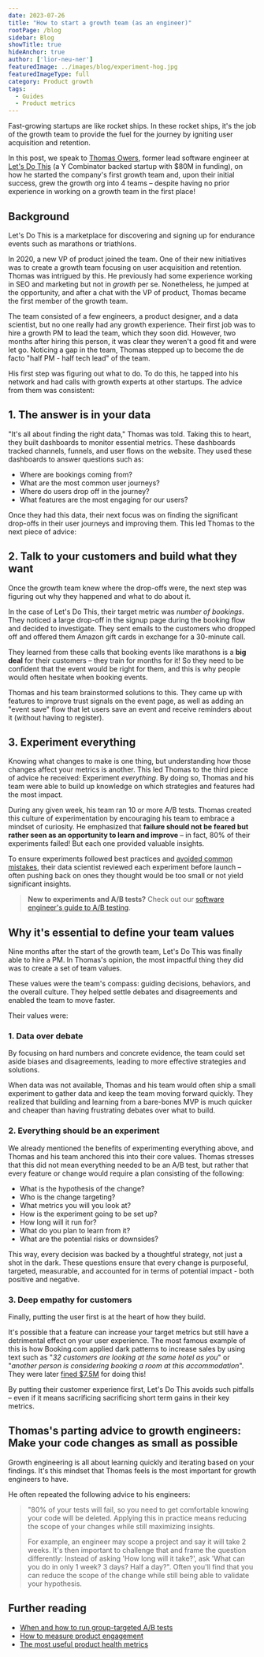 ```yaml
---
date: 2023-07-26
title: "How to start a growth team (as an engineer)"
rootPage: /blog
sidebar: Blog
showTitle: true
hideAnchor: true
author: ['lior-neu-ner']
featuredImage: ../images/blog/experiment-hog.jpg
featuredImageType: full
category: Product growth
tags: 
  - Guides
  - Product metrics
---
```


Fast-growing startups are like rocket ships. In these rocket ships, it's the job of the growth team to provide the fuel for the journey by igniting user acquisition and retention. 

In this post, we speak to [Thomas Owers](https://www.linkedin.com/in/thomasowers/), former lead software engineer at [Let's Do This](https://www.letsdothis.com/) (a Y Combinator backed startup with $80M in funding), on how he started the company's first growth team and, upon their initial success, grew the growth org into 4 teams – despite having no prior experience in working on a growth team in the first place!

## Background

Let's Do This is a marketplace for discovering and signing up for endurance events such as marathons or triathlons. 

In 2020, a new VP of product joined the team. One of their new initiatives was to create a growth team focusing on user acquisition and retention. Thomas was intrigued by this. He previously had some experience working in SEO and marketing but not in *growth* per se. Nonetheless, he jumped at the opportunity, and after a chat with the VP of product, Thomas became the first member of the growth team.

The team consisted of a few engineers, a product designer, and a data scientist, but no one really had any growth experience. Their first job was to hire a growth PM to lead the team, which they soon did. However, two months after hiring this person, it was clear they weren't a good fit and were let go. Noticing a gap in the team, Thomas stepped up to become the de facto "half PM - half tech lead" of the team.

His first step was figuring out what to do. To do this, he tapped into his network and had calls with growth experts at other startups. The advice from them was consistent:

## 1. The answer is in your data

"It's all about finding the right data," Thomas was told. Taking this to heart, they built dashboards to monitor essential metrics. These dashboards tracked channels, funnels, and user flows on the website. They used these dashboards to answer questions such as:

- Where are bookings coming from? 
- What are the most common user journeys? 
- Where do users drop off in the journey? 
- What features are the most engaging for our users? 

Once they had this data, their next focus was on finding the significant drop-offs in their user journeys and improving them. This led Thomas to the next piece of advice:

## 2. Talk to your customers and build what they want

Once the growth team knew where the drop-offs were, the next step was figuring out why they happened and what to do about it. 

In the case of Let's Do This, their target metric was *number of bookings*. They noticed a large drop-off in the signup page during the booking flow and decided to investigate. They sent emails to the customers who dropped off and offered them Amazon gift cards in exchange for a 30-minute call.

They learned from these calls that booking events like marathons is a **big deal** for their customers – they train for months for it! So they need to be confident that the event would be right for them, and this is why people would often hesitate when booking events. 

Thomas and his team brainstormed solutions to this. They came up with features to improve trust signals on the event page, as well as adding an "event save" flow that let users save an event and receive reminders about it (without having to register).

## 3. Experiment everything

Knowing what changes to make is one thing, but understanding how those changes affect your metrics is another. This led Thomas to the third piece of advice he received: Experiment *everything*. By doing so, Thomas and his team were able to build up knowledge on which strategies and features had the most impact.

During any given week, his team ran 10 or more A/B tests. Thomas created this culture of experimentation by encouraging his team to embrace a mindset of curiosity. He emphasized that **failure should not be feared but rather seen as an opportunity to learn and improve** – in fact, 80% of their experiments failed! But each one provided valuable insights.

To ensure experiments followed best practices and [avoided common mistakes](/blog/ab-testing-mistakes), their data scientist reviewed each experiment before launch – often pushing back on ones they thought would be too small or not yield significant insights.

> **New to experiments and A/B tests?** Check out our [software engineer's guide to A/B testing](/blog/ab-testing-guide-for-engineers).

## Why it's essential to define your team values

Nine months after the start of the growth team, Let's Do This was finally able to hire a PM. In Thomas's opinion, the most impactful thing they did was to create a set of team values.

These values were the team's compass: guiding decisions, behaviors, and the overall culture. They helped settle debates and disagreements and enabled the team to move faster.

Their values were:

### 1. Data over debate

By focusing on hard numbers and concrete evidence, the team could set aside biases and disagreements, leading to more effective strategies and solutions.

When data was not available, Thomas and his team would often ship a small experiment to gather data and keep the team moving forward quickly. They realized that building and learning from a bare-bones MVP is much quicker and cheaper than having frustrating debates over what to build.

### 2. Everything should be an experiment

We already mentioned the benefits of experimenting everything above, and Thomas and his team anchored this into their core values. Thomas stresses that this did not mean everything needed to be an A/B test, but rather that every feature or change would require a plan consisting of the following:

- What is the hypothesis of the change?
- Who is the change targeting?
- What metrics you will you look at?
- How is the experiment going to be set up?
- How long will it run for?
- What do you plan to learn from it?
- What are the potential risks or downsides?

This way, every decision was backed by a thoughtful strategy, not just a shot in the dark. These questions ensure that every change is purposeful, targeted, measurable, and accounted for in terms of potential impact - both positive and negative.

### 3. Deep empathy for customers

Finally, putting the user first is at the heart of how they build. 

It's possible that a feature can increase your target metrics but still have a detrimental effect on your user experience. The most famous example of this is how Booking.com applied dark patterns to increase sales by using text such as "*32 customers are looking at the same hotel as you*" or "*another person is considering booking a room at this accommodation*". They were later [fined $7.5M](https://www.gvh.hu/en/press_room/press_releases/press-releases-2020/gigantic-fine-imposed-on-booking.com-by-the-gvh) for doing this!

By putting their customer experience first, Let's Do This avoids such pitfalls – even if it means sacrificing sacrificing short term gains in their key metrics.

## Thomas's parting advice to growth engineers: Make your code changes as small as possible

Growth engineering is all about learning quickly and iterating based on your findings. It's this mindset that Thomas feels is the most important for growth engineers to have. 

He often repeated the following advice to his engineers:

> "80% of your tests will fail, so you need to get comfortable knowing your code will be deleted. Applying this in practice means reducing the scope of your changes while still maximizing insights.
>
> For example, an engineer may scope a project and say it will take 2 weeks. It's then important to challenge that and frame the question differently: Instead of asking 'How long will it take?', ask 'What can you do in only 1 week? 3 days? Half a day?". Often you'll find that you can reduce the scope of the change while still being able to validate your hypothesis.

## Further reading

- [When and how to run group-targeted A/B tests](/blog/running-group-targeted-ab-tests)
- [How to measure product engagement](/blog/how-to-measure-product-engagement)
- [The most useful product health metrics](/blog/product-health-metrics)